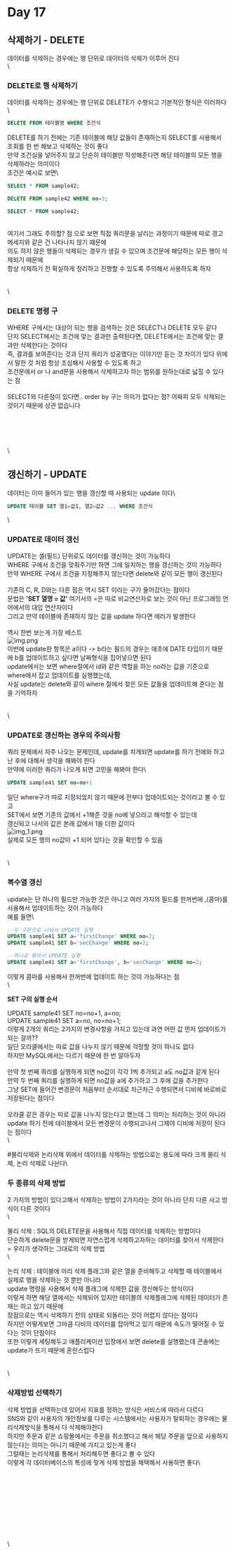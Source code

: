 # Day 17

## 삭제하기 - DELETE

데이터를 삭제하는 경우에는 행 단위로 데이터의 삭제가 이루어 진다\
\


### DELETE로 행 삭제하기

데이터를 삭제하는 경우에는 행 단위로 DELETE가 수행되고 기본적인 형식은 이러하다\


```sql
DELETE FROM 테이블명 WHERE 조건식
```

DELETE를 하기 전에는 기존 테이블에 해당 값들이 존재하는지 SELECT를 사용해서 조회를 한 번 해보고 삭제하는 것이 좋다\
만약 조건실을 넣어주지 않고 단순히 테이블만 작성해준다면 해당 테이블의 모든 행을 삭제하라는 의미이다\
조건은 예시로 보면\


```sql
SELECt * FROM sample42;

DELETE FROM sample42 WHERE no=3;

SELECT * FROM sample42;
```

\
여기서 그래도 주의할? 점 으로 보면 직접 쿼리문을 날리는 과정이기 때문에 따로 경고메세지와 같은 건 나타나지 않기 떄문에\
의도 하지 않은 행들이 삭제되는 경우가 생길 수 있으며 조건문에 해당하는 모든 행이 삭제되기 때문에\
항상 삭제하기 전 확실하게 정리하고 진행할 수 있도록 주의해서 사용하도록 하자\
\
\
\


### DELETE 명령 구

WHERE 구에서는 대상이 되는 행을 검색하는 것은 SELECT나 DELETE 모두 같다\
단지 SELECT에서는 조건에 맞는 결과만 출력된다면, DELETE에서는 조건에 맞는 결과만 삭제한다는 것이다\
즉, 결과를 보여준다는 것과 단지 쿼리가 성공했다는 이야기만 듣는 것 차이가 있다 위에서 말한 것 처럼 항상 조심해서 사용할 수 있도록 하고\
조건문에서 or 나 and문을 사용해서 삭제하고자 하는 범위를 원하는대로 넓힐 수 있다는 점\
\
SELECT와 다른점이 있다면.. order by 구는 의미가 없다는 점? 어짜피 모두 삭제되는 것이기 때문에 상관 없습니다\
\
\
\
\
\
\


## 갱신하기 - UPDATE

데이터는 이미 들어가 있는 행을 갱신할 때 사용되는 update 이다\


```sql
UPDATE 테이블 SET 열1=값1, 열2=값2 ... WHERE 조건식
```

\


### UPDATE로 데이터 갱신

UPDATE는 셀(필드) 단위로도 데이터를 갱신하는 것이 가능하다\
WHERE 구에서 조건을 맞춰주기만 하면 그에 일치하는 행을 갱신하는 것이 가능하다\
만약 WHERE 구에서 조건을 지정해주지 않는다면 delete와 같이 모든 행이 갱신된다\
\
기존의 C, R, D와는 다른 점은 역시 SET 이라는 구가 들어갔다는 점이다\
문법은 **'SET 열명 = 값'** 여기서의 =은 따로 비교연산자로 보는 것이 아닌 프로그래밍 언어에서의 대입 연산자이다\
그리고 만약 테이블에 존재하지 않는 값을 update 하다면 에러가 발생한다\
\
역시 한번 보는게 가장 베스트\
![img.png](images/17-1.png)\
이번에 update한 항목은 a이다 -> b라는 필드의 경우는 애초에 DATE 타입이기 때문에 b를 업데이트하고 싶다면 날짜형식을 집어넣으면 된다\
update에서는 보면 where절에서 id와 같은 역할을 하는 no라는 값을 기준으로 where에서 잡고 업데이트를 실행했는데,\
사실 update는 delete와 같이 where 절에서 찾은 모든 값들을 업데이트해 준다는 점을 기억하자\
\
\
\


### UPDATE로 갱신하는 경우의 주의사항

쿼리 문제에서 자주 나오는 문제인데, update를 치게되면 update를 하기 전에와 하고 난 후에 대해서 생각을 해봐야 한다\
만약에 이러한 쿼리가 나오게 되면 고민을 해봐야 한다\


```sql
UPDATE sample41 SET no=no+1
```

일단 where구가 따로 지정되었지 않기 때문에 전부다 업데이트되는 것이라고 볼 수 있고\
SET에서 보면 기존의 값에서 +1해준 것을 no에 넣으라고 해석할 수 있는데\
갱신되고 나서의 값은 본래 값에서 1을 더한 값이다\
![img\_1.png](images/17-2.png)\
실제로 모든 행의 no값이 +1 되어 있다는 것을 확인할 수 있음\
\
\
\


### 복수열 갱신

update는 단 하나의 필드만 가능한 것은 아니고 여러 가지의 필드를 한꺼번에 ,(콤마)를 사용해서 업데이트하는 것이 가능하다\
예를 들면\


```sql
--두 구문으로 나눠서 UPDATE 실행
UPDATE sample41 SET a='firstChange' WHERE no=2;
UPDATE sample41 SET b='secChange' WHERE no=2;

--하나로 묶어서 UPDATE 실행
UPDATE sample41 SET a='firstChange', b='secChange' WHERE no=2; 
```

이렇게 콤마를 사용해서 한꺼번에 업데이트 하는 것이 가능하다는 점\
\


**SET 구의 실행 순서**

UPDATE sample41 SET no=no+1, a=no;\
UPDATE sample41 SET a=no, no=no+1;\
이렇게 2개의 쿼리는 2가지의 변경사항을 가지고 있는데 과연 어떤 값 먼저 업데이트가 되는 걸까??\
일단 오라클에서는 따로 값을 나누지 않기 때문에 걱정할 것이 하나도 없다\
하지만 MySQL에서는 다르기 때문에 한 번 알아두자\
\
만약 첫 번째 쿼리를 실행하게 되면 no값이 각각 1씩 추가되고 a도 no값과 같게 된다\
만약 두 번째 쿼리를 실행하게 되면 no값을 a에 추가하고 그 후에 값을 추가한다\
그냥 SET에 들어간 변경문이 처음부터 순서대로 차근차근 수행되면서 디비에 바로바로 저장된다는 점이다\
\
오라클 같은 경우는 따로 값을 나누지 않는다고 했는데 그 의미는 처리하는 것이 아니라\
update 하기 전에 테이블에서 모든 변경문이 수행되고나서 그제야 디비에 저장이 된다는 점이다\
\


\#물리삭제와 논리삭제 위에서 데이터를 삭제하는 방법으로는 용도에 따라 크게 물리 삭제, 논리 삭제로 나뉜다\


### 두 종류의 삭제 방법

2 가지의 방법이 있다고해서 삭제하는 방법이 2가지라는 것이 아니라 단지 다른 사고 방식이 다른 것이다\
\


물리 삭제 : SQL의 DELETE문을 사용해서 직접 데이터를 삭제하는 방법이다\
단순하게 delete문을 받게되면 자연스럽게 삭제하고자하는 데이터를 찾아서 삭제한다 = 우리가 생각하는 그대로의 삭제 방법\
\


논리 삭제 : 테이블에 미리 삭제 플래그와 같은 열을 준비해두고 삭제할 때 테이블에서 실제로 행을 삭제하는 것 뿐만 아니라\
update 명령을 사용해서 삭제 플래그에 삭제한 값을 갱신해두는 방식이다\
이렇게 하면 해당 열에서는 삭제되어 있지만 테이블의 삭제플래그에 삭제된 데이터가 존재는 하고 있기 때문에\
장점으로는 역시 삭제하기 전의 상태로 되돌리는 것이 어렵지 않다는 점이다\
하지만 어떻게보면 그마큼 디비의 데이터를 잡아먹고 있기 때문에 속도가 떨어질 수 있다는 것이 단점이다\
또한 이렇게 세팅해두고 애플리케이션 입장에서 보면 delete를 실행했는데 콘솔에는 update가 뜨기 때문에 혼란스럽다\
\
\
\


### 삭제방법 선택하기

삭제 방법을 선택하는데 있어서 지표를 정하는 방식은 서비스에 따라서 다르다\
SNS와 같이 사용자의 개인정보를 다루는 시스템에서는 사용자가 탈퇴하는 경우에는 물리삭제방식을 통해서 다 삭제해야한다\
하지만 주문과 같은 쇼핑몰에서는 주문을 취소했다고 해서 해당 주문을 앞으로 사용하지 않는다는 의미는 아니기 때문에 가지고 있는게 좋다\
그럴때는 논리삭제를 통해서 처리해두면 좋다고 볼 수 있다\
이렇게 각 데이터베이스의 특성에 맞게 삭제 방법을 채택해서 사용하면 좋다\


\
\
\
\
\
\
\
\
\
\
